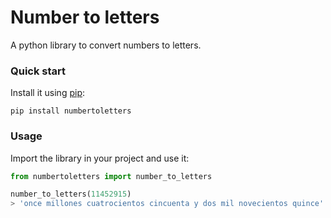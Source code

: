 Number to letters
=================

A python library to convert numbers to letters.

### Quick start 

Install it using [pip](https://pypi.python.org/pypi/pip):

    pip install numbertoletters

### Usage

Import the library in your project and use it:

```python
from numbertoletters import number_to_letters

number_to_letters(11452915)
> 'once millones cuatrocientos cincuenta y dos mil novecientos quince'
```
